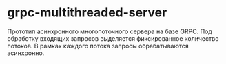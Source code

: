 # grpc-multithreaded-server
Прототип асинхронного многопоточного сервера на базе GRPC.
Под обработку входящих запросов выделяется фиксированное количество потоков. В рамках каждого потока запросы обрабатываются асинхронно.
